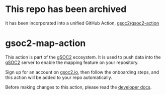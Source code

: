 # This repo has been archived
It has been incorporated into a unified GitHub Action, [gsoc2/gsoc2-action](https://github.com/gsoc2/gsoc2-action)

# gsoc2-map-action

This action is part of the [gSOC2](https://gsoc2.io) ecosystem. It is used to push data into
the [gSOC2](https://gsoc2.io) server to enable the mapping feature on your repository.

Sign up for an account on [gsoc2.io](https://gsoc2.io/), then follow the onboarding steps, and this action will be added to your repo automatically.

Before making changes to this action, please read the [developer docs](./DEVELOPER.md).
